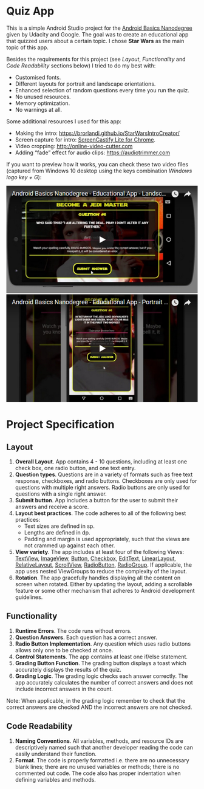 # Quiz App

This is a simple Android Studio project for the [Android Basics Nanodegree](https://www.udacity.com/course/android-basics-nanodegree-by-google--nd803) given by Udacity and Google. The goal was to create an educational app that quizzed users about a certain topic. I chose **Star Wars** as the main topic of this app.

Besides the requirements for this project (see *Layout*, *Functionality* and *Code Readability* sections below) I tried to do my best with:

* Customised fonts.
* Different layouts for portrait and landscape orientations.
* Enhanced selection of random questions every time you run the quiz.
* No unused resources.
* Memory optimization.
* No warnings at all.

Some additional resources I used for this app:

* Making the intro: https://brorlandi.github.io/StarWarsIntroCreator/
* Screen capture for intro: [ScreenCastify Lite for Chrome](https://chrome.google.com/webstore/detail/screencastify-screen-vide/mmeijimgabbpbgpdklnllpncmdofkcpn).
* Video cropping: http://online-video-cutter.com
* Adding “fade” effect for audio clips: https://audiotrimmer.com


If you want to preview how it works, you can check these two video files (captured from Windows 10 desktop using the keys combination *Windows logo key + G*):

[![Landscape orientation](https://github.com/dburgosp/EducationalApp/blob/master/video_preview_landscape.jpg?raw=true)](https://www.youtube.com/watch?v=IMxO_mxPjrQ)
[![Portrait orientation](https://github.com/dburgosp/EducationalApp/blob/master/video_preview_portrait.jpg?raw=true)](https://www.youtube.com/watch?v=Xj1wRTntAZY)

# Project Specification

## Layout

1. **Overall Layout**. App contains 4 - 10 questions, including at least one check box, one radio button, and one text entry.
2. **Question types**. Questions are in a variety of formats such as free text response, checkboxes, and radio buttons. Checkboxes are only used for questions with multiple right answers. Radio buttons are only used for questions with a single right answer.
3. **Submit button**. App includes a button for the user to submit their answers and receive a score.
4. **Layout best practices**. The code adheres to all of the following best practices:
   * Text sizes are defined in sp.
   * Lengths are defined in dp.
   * Padding and margin is used appropriately, such that the views are not crammed up against each other.
5. **View variety**. The app includes at least four of the following Views: [TextView](https://developer.android.com/reference/android/widget/TextView.html), [ImageView](https://developer.android.com/reference/android/widget/ImageView.html), [Button](https://developer.android.com/reference/android/widget/Button.html), [Checkbox](https://developer.android.com/reference/android/widget/CheckBox.html), [EditText](https://developer.android.com/reference/android/widget/EditText.html), [LinearLayout](https://developer.android.com/reference/android/widget/LinearLayout.html), [RelativeLayout](https://developer.android.com/reference/android/widget/RelativeLayout.html), [ScrollView](https://developer.android.com/reference/android/widget/ScrollView.html), [RadioButton](https://developer.android.com/reference/android/widget/RadioButton.html), [RadioGroup](https://developer.android.com/reference/android/widget/RadioGroup.html). If applicable, the app uses nested ViewGroups to reduce the complexity of the layout.
6. **Rotation**. The app gracefully handles displaying all the content on screen when rotated. Either by updating the layout, adding a scrollable feature or some other mechanism that adheres to Android development guidelines.

## Functionality

1. **Runtime Errors**. The code runs without errors.
2. **Question Answers**. Each question has a correct answer.
3. **Radio Button Implementation**. Any question which uses radio buttons allows only one to be checked at once.
4. **Control Statements**. The app contains at least one if/else statement.
5. **Grading Button Function**. The grading button displays a toast which accurately displays the results of the quiz.
6. **Grading Logic**. The grading logic checks each answer correctly. The app accurately calculates the number of correct answers and does not include incorrect answers in the count.

Note: When applicable, in the grading logic remember to check that the correct answers are checked AND the incorrect answers are not checked.

## Code Readability

1. **Naming Conventions**. All variables, methods, and resource IDs are descriptively named such that another developer reading the code can easily understand their function.
2. **Format**. The code is properly formatted i.e. there are no unnecessary blank lines; there are no unused variables or methods; there is no commented out code. The code also has proper indentation when defining variables and methods.
